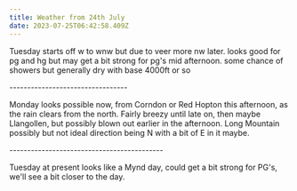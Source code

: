 ```yaml
---
title: Weather from 24th July
date: 2023-07-25T06:42:58.409Z
---
```

Tuesday starts off w to wnw but due to veer more nw later.  looks good for pg and hg but may get a bit strong for pg's mid afternoon.  some chance of showers but generally dry with base 4000ft or so

\---------------------------------

Monday looks possible now, from Corndon or Red Hopton this afternoon, as the rain clears from the north.  Fairly breezy until late on, then maybe Llangollen, but possibly blown out earlier in the afternoon.  Long Mountain possibly but not ideal direction being N with a bit of E in it maybe.

\-------------------------------------------

Tuesday at present looks like a Mynd day,  could get a bit strong for PG's,  we'll see a bit closer to the day.
